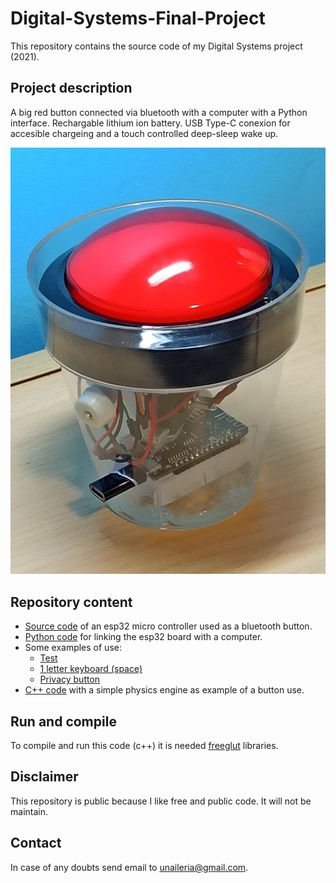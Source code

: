 # Digital-Systems-Final-Project

This repository contains the source code of my Digital Systems project (2021).

## Project description
A big red button connected via bluetooth with a computer with a Python interface. Rechargable  lithium ion battery. USB Type-C conexion for accesible chargeing and a touch controlled deep-sleep wake up.
 
![image](BigRedButton/BigRedButton.jpg)


## Repository content
* [Source code](BigRedButton/BigRedButton.ino) of an esp32 micro controller used as a bluetooth button.
* [Python code](BigRedButton/BigRedButton.py) for linking the esp32 board with a computer.
* Some examples of use:
    *   [Test](BigRedButton/test_interface.py)
    *   [1 letter keyboard (space)](space_only_keyboard.py)
    *   [Privacy button](privacy_button.py)
* [C++ code](physics) with a simple physics engine as example of a button use.

## Run and compile
To compile and run this code (c++) it is needed [freeglut](http://freeglut.sourceforge.net/) libraries.

## Disclaimer
This repository is public because I like free and public code. It will not be maintain.

## Contact
In case of any doubts send email to unaileria@gmail.com.